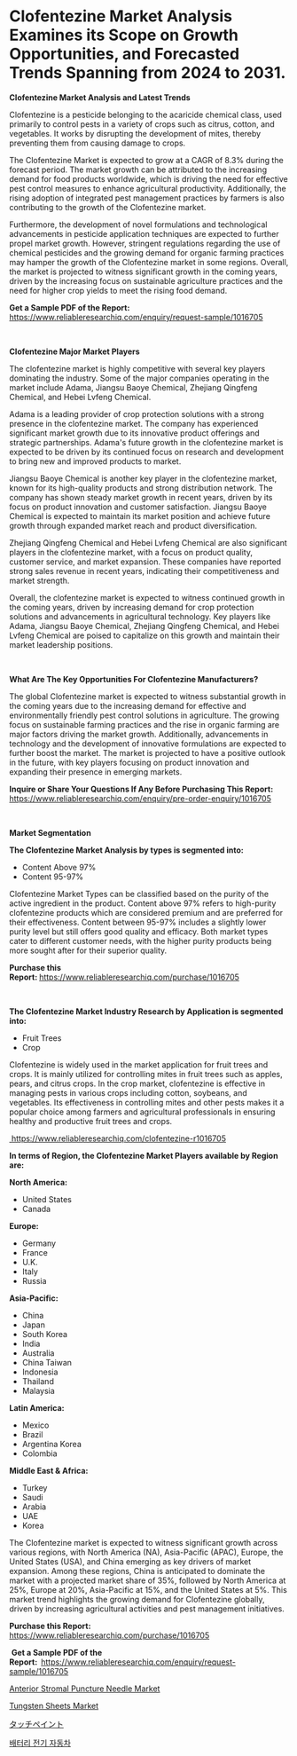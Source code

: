 <p><h1>Clofentezine Market Analysis Examines its Scope on Growth Opportunities, and Forecasted Trends Spanning from 2024 to 2031.</h1></p><p><strong>Clofentezine Market Analysis and Latest Trends</strong></p>
<p><p>Clofentezine is a pesticide belonging to the acaricide chemical class, used primarily to control pests in a variety of crops such as citrus, cotton, and vegetables. It works by disrupting the development of mites, thereby preventing them from causing damage to crops.</p><p>The Clofentezine Market is expected to grow at a CAGR of 8.3% during the forecast period. The market growth can be attributed to the increasing demand for food products worldwide, which is driving the need for effective pest control measures to enhance agricultural productivity. Additionally, the rising adoption of integrated pest management practices by farmers is also contributing to the growth of the Clofentezine market.</p><p>Furthermore, the development of novel formulations and technological advancements in pesticide application techniques are expected to further propel market growth. However, stringent regulations regarding the use of chemical pesticides and the growing demand for organic farming practices may hamper the growth of the Clofentezine market in some regions. Overall, the market is projected to witness significant growth in the coming years, driven by the increasing focus on sustainable agriculture practices and the need for higher crop yields to meet the rising food demand.</p></p>
<p><strong>Get a Sample PDF of the Report:&nbsp;</strong> <a href="https://www.reliableresearchiq.com/enquiry/request-sample/1016705">https://www.reliableresearchiq.com/enquiry/request-sample/1016705</a></p>
<p>&nbsp;</p>
<p><strong>Clofentezine Major Market Players</strong></p>
<p><p>The clofentezine market is highly competitive with several key players dominating the industry. Some of the major companies operating in the market include Adama, Jiangsu Baoye Chemical, Zhejiang Qingfeng Chemical, and Hebei Lvfeng Chemical.</p><p>Adama is a leading provider of crop protection solutions with a strong presence in the clofentezine market. The company has experienced significant market growth due to its innovative product offerings and strategic partnerships. Adama's future growth in the clofentezine market is expected to be driven by its continued focus on research and development to bring new and improved products to market.</p><p>Jiangsu Baoye Chemical is another key player in the clofentezine market, known for its high-quality products and strong distribution network. The company has shown steady market growth in recent years, driven by its focus on product innovation and customer satisfaction. Jiangsu Baoye Chemical is expected to maintain its market position and achieve future growth through expanded market reach and product diversification.</p><p>Zhejiang Qingfeng Chemical and Hebei Lvfeng Chemical are also significant players in the clofentezine market, with a focus on product quality, customer service, and market expansion. These companies have reported strong sales revenue in recent years, indicating their competitiveness and market strength.</p><p>Overall, the clofentezine market is expected to witness continued growth in the coming years, driven by increasing demand for crop protection solutions and advancements in agricultural technology. Key players like Adama, Jiangsu Baoye Chemical, Zhejiang Qingfeng Chemical, and Hebei Lvfeng Chemical are poised to capitalize on this growth and maintain their market leadership positions.</p></p>
<p>&nbsp;</p>
<p><strong>What Are The Key Opportunities For Clofentezine Manufacturers?</strong></p>
<p><p>The global Clofentezine market is expected to witness substantial growth in the coming years due to the increasing demand for effective and environmentally friendly pest control solutions in agriculture. The growing focus on sustainable farming practices and the rise in organic farming are major factors driving the market growth. Additionally, advancements in technology and the development of innovative formulations are expected to further boost the market. The market is projected to have a positive outlook in the future, with key players focusing on product innovation and expanding their presence in emerging markets.</p></p>
<p><strong>Inquire or Share Your Questions If Any Before Purchasing This Report:</strong> <a href="https://www.reliableresearchiq.com/enquiry/pre-order-enquiry/1016705">https://www.reliableresearchiq.com/enquiry/pre-order-enquiry/1016705</a></p>
<p>&nbsp;</p>
<p><strong>Market Segmentation</strong></p>
<p><strong>The Clofentezine Market Analysis by types is segmented into:</strong></p>
<p><ul><li>Content Above 97%</li><li>Content 95-97%</li></ul></p>
<p><p>Clofentezine Market Types can be classified based on the purity of the active ingredient in the product. Content above 97% refers to high-purity clofentezine products which are considered premium and are preferred for their effectiveness. Content between 95-97% includes a slightly lower purity level but still offers good quality and efficacy. Both market types cater to different customer needs, with the higher purity products being more sought after for their superior quality.</p></p>
<p><strong>Purchase this Report:&nbsp;</strong><a href="https://www.reliableresearchiq.com/purchase/1016705">https://www.reliableresearchiq.com/purchase/1016705</a></p>
<p>&nbsp;</p>
<p><strong>The Clofentezine Market Industry Research by Application is segmented into:</strong></p>
<p><ul><li>Fruit Trees</li><li>Crop</li></ul></p>
<p><p>Clofentezine is widely used in the market application for fruit trees and crops. It is mainly utilized for controlling mites in fruit trees such as apples, pears, and citrus crops. In the crop market, clofentezine is effective in managing pests in various crops including cotton, soybeans, and vegetables. Its effectiveness in controlling mites and other pests makes it a popular choice among farmers and agricultural professionals in ensuring healthy and productive fruit trees and crops.</p></p>
<p><a href="https://www.reliableresearchiq.com/clofentezine-r1016705">&nbsp;https://www.reliableresearchiq.com/clofentezine-r1016705</a></p>
<p><strong>In terms of Region, the Clofentezine Market Players available by Region are:</strong></p>
<p>
    <p> <strong> North America: </strong>
        <ul>
            <li>United States</li>
            <li>Canada</li>
        </ul>
        </p> 
    <p> <strong> Europe: </strong>
        <ul>
            <li>Germany</li>
            <li>France</li>
            <li>U.K.</li>
            <li>Italy</li>
            <li>Russia</li>
        </ul>
        </p> 
    <p> <strong> Asia-Pacific: </strong>
        <ul>
            <li>China</li>
            <li>Japan</li>
            <li>South Korea</li>
            <li>India</li>
            <li>Australia</li>
            <li>China Taiwan</li>
            <li>Indonesia</li>
            <li>Thailand</li>
            <li>Malaysia</li>
        </ul>
        </p> 
    <p> <strong> Latin America: </strong>
        <ul>
            <li>Mexico</li>
            <li>Brazil</li>
            <li>Argentina Korea</li>
            <li>Colombia</li>
        </ul>
        </p> 
    <p> <strong> Middle East & Africa: </strong>
        <ul>
            <li>Turkey</li>
            <li>Saudi</li>
            <li>Arabia</li>
            <li>UAE</li>
            <li>Korea</li>
        </ul>
    </p>
    </p>
<p><p>The Clofentezine market is expected to witness significant growth across various regions, with North America (NA), Asia-Pacific (APAC), Europe, the United States (USA), and China emerging as key drivers of market expansion. Among these regions, China is anticipated to dominate the market with a projected market share of 35%, followed by North America at 25%, Europe at 20%, Asia-Pacific at 15%, and the United States at 5%. This market trend highlights the growing demand for Clofentezine globally, driven by increasing agricultural activities and pest management initiatives.</p></p>
<p><strong>Purchase this Report: </strong><a href="https://www.reliableresearchiq.com/purchase/1016705">https://www.reliableresearchiq.com/purchase/1016705</a></p>
<p>&nbsp;<strong>Get a Sample PDF of the Report:&nbsp;&nbsp;</strong><a href="https://www.reliableresearchiq.com/enquiry/request-sample/1016705">https://www.reliableresearchiq.com/enquiry/request-sample/1016705</a></p>
<p><strong></strong></p>
<p><p><a href="https://github.com/zmnbyevx75/Market-Research-Report-List-1/blob/main/anterior-stromal-puncture-needle-market.md">Anterior Stromal Puncture Needle Market</a></p><p><a href="https://github.com/kmatchooka/Market-Research-Report-List-1/blob/main/tungsten-sheets-market.md">Tungsten Sheets Market</a></p><p><a href="https://github.com/roulaayoub-saad/Market-Research-Report-List-2/blob/main/16607213510.md">タッチペイント</a></p><p><a href="https://github.com/rcabello548/Market-Research-Report-List-2/blob/main/65074477682.md">배터리 전기 자동차</a></p></p>
